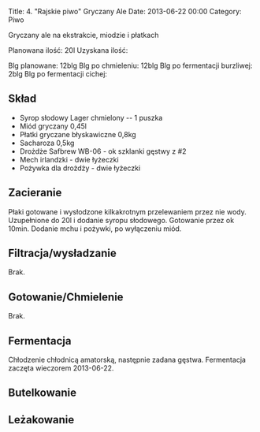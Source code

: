 Title: 4. "Rajskie piwo" Gryczany Ale
Date: 2013-06-22 00:00
Category: Piwo


Gryczany ale na ekstrakcie, miodzie i płatkach

Planowana ilość: 20l
Uzyskana ilość:

Blg planowane: 12blg
Blg po chmieleniu: 12blg
Blg po fermentacji burzliwej: 2blg
Blg po fermentacji cichej:


## Skład

- Syrop słodowy Lager chmielony -- 1 puszka
- Miód gryczany 0,45l
- Płatki gryczane błyskawiczne 0,8kg
- Sacharoza 0,5kg
- Drożdże Safbrew WB-06 - ok szklanki gęstwy z #2
- Mech irlandzki - dwie łyżeczki
- Pożywka dla drożdży - dwie łyżeczki

## Zacieranie

Płaki gotowane i wysłodzone kilkakrotnym przelewaniem przez nie wody. Uzupełnione do 20l i dodanie syropu słodowego. Gotowanie przez ok 10min. Dodanie mchu i pożywki, po wyłączeniu miód.

## Filtracja/wysładzanie

Brak.

## Gotowanie/Chmielenie

Brak.

## Fermentacja

Chłodzenie chłodnicą amatorską, następnie zadana gęstwa. Fermentacja zaczęta wieczorem 2013-06-22.

## Butelkowanie

## Leżakowanie
